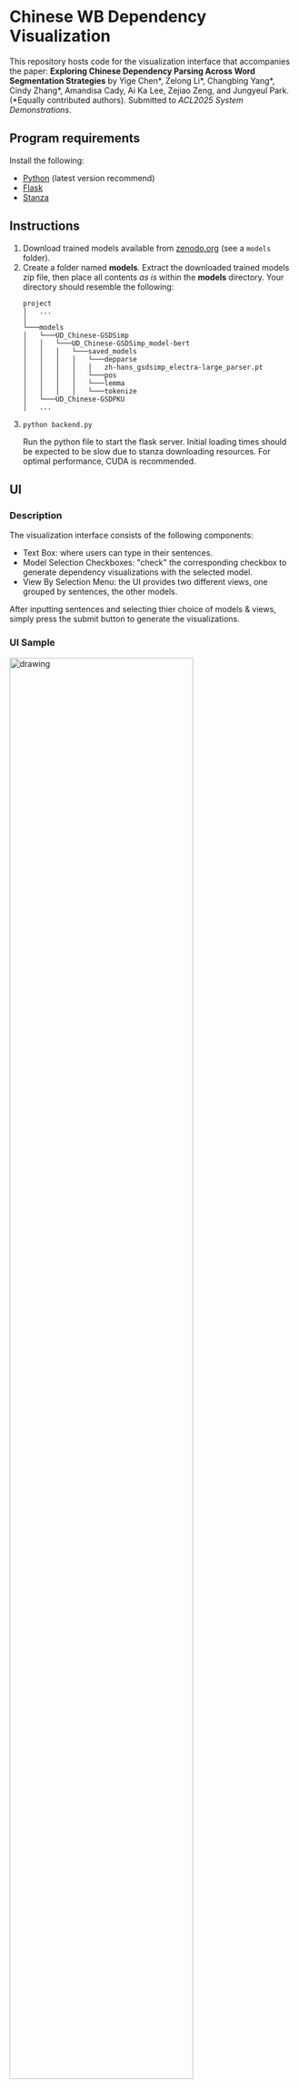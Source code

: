 # Chinese WB Dependency Visualization
This repository hosts code for the visualization interface that accompanies the paper: <b>Exploring Chinese Dependency Parsing Across Word Segmentation Strategies</b> by Yige Chen*, Zelong Li*, Changbing Yang*, Cindy Zhang*, Amandisa Cady,
Ai Ka Lee, Zejiao Zeng, and Jungyeul Park.  (*Equally contributed authors). Submitted to *ACL2025 System Demonstrations*.

## Program requirements
Install the following:
- [Python](https://www.python.org/) (latest version recommend)
- [Flask](https://flask.palletsprojects.com/en/stable/installation/)
- [Stanza](https://stanfordnlp.github.io/stanza/)

## Instructions
1. Download trained models available from [zenodo.org](https://zenodo.org/records/15096936) (see a `models` folder). 
2. Create a folder named <b>models</b>. Extract the downloaded trained models zip file, then place all contents <em>as is</em> within the <b>models</b> directory.
   Your directory should resemble the following:
      ```
      project
      │   ...    
      │
      └───models
      │   └───UD_Chinese-GSDSimp
      │   │   └───UD_Chinese-GSDSimp_model-bert
      │   │   │   └───saved_models
      │   │   │   │   └───depparse
      │   │   │   │   │   zh-hans_gsdsimp_electra-large_parser.pt
      │   │   │   │   └───pos
      │   │   │   │   └───lemma
      │   │   │   │   └───tokenize
      │   └───UD_Chinese-GSDPKU
      │   ...
      ```
3.     python backend.py
      Run the python file to start the flask server. Initial loading times should be expected to be slow due to stanza downloading resources.
      For optimal performance, CUDA is recommended.
   
## UI
### Description 
The visualization interface consists of the following components:
- Text Box: where users can type in their sentences.
- Model Selection Checkboxes: "check" the corresponding checkbox to generate dependency visualizations with the selected model.
- View By Selection Menu: the UI provides two different views, one grouped by sentences, the other models.
  
After inputting sentences and selecting thier choice of models & views, simply press the submit button to generate the visualizations.
### UI Sample
<img src="https://github.com/user-attachments/assets/7e40fbe4-e433-4a62-a524-050983abb7d8" alt="drawing" width="80%"/>

## Acknowledgements
This visualization interface generates dependency visualizations with the help of the [brat rapid annotation tool](https://brat.nlplab.org/).  
Portions of the html page (marked in code) and contents of the <b>/static</b> folder were sourced from the introduction page of the [universal dependencies website](https://universaldependencies.org/introduction.html).
